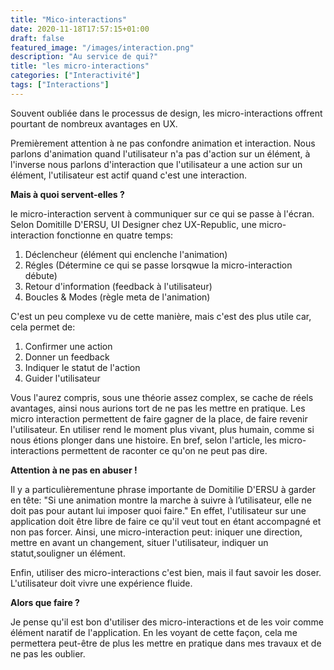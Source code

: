 ```yaml
---
title: "Mico-interactions"
date: 2020-11-18T17:57:15+01:00
draft: false
featured_image: "/images/interaction.png"
description: "Au service de qui?"
title: "les micro-interactions"
categories: ["Interactivité"]
tags: ["Interactions"]
---
```


Souvent oubliée dans le processus de design, les micro-interactions offrent pourtant de nombreux avantages en UX.

Premièrement attention à ne pas confondre animation et interaction. Nous parlons d'animation quand l'utilisateur n'a pas d'action sur un élément, à l'inverse nous parlons d'interaction que l'utilisateur a une action sur un élément, l'utilisateur est actif quand c'est une interaction.

**Mais à quoi servent-elles ?**

le micro-interaction servent à communiquer sur ce qui se passe à l'écran. Selon Domitille D'ERSU, UI Designer chez UX-Republic, une micro-interaction fonctionne en quatre temps:
1. Déclencheur (élément qui enclenche l'animation)
2. Régles (Détermine ce qui se passe lorsqwue la micro-interaction débute)
3. Retour d'information (feedback à l'utilisateur)
4. Boucles & Modes (règle meta de l'animation)

C'est un peu complexe vu de cette manière, mais c'est des plus utile car, cela permet de:
1. Confirmer une action
2. Donner un feedback
3. Indiquer le statut de l'action
4. Guider l'utilisateur

Vous l'aurez compris, sous une théorie assez complex, se cache de réels avantages, ainsi nous aurions tort de ne pas les mettre en pratique. Les micro interaction permettent de faire gagner de la place, de faire revenir l'utilisateur. En utiliser rend le moment plus vivant, plus humain, comme si nous étions plonger dans une histoire. En bref, selon l'article, les micro-interactions permettent de raconter ce qu'on ne peut pas dire.

**Attention à ne pas en abuser !**

Il y a particulièrementune phrase importante de Domitilie D'ERSU à garder en tête: "Si une animation montre la marche à suivre à l’utilisateur, elle ne doit pas pour autant lui imposer quoi faire." 
En effet, l'utilisateur sur une application doit être libre de faire ce qu'il veut tout en étant accompagné et non pas forcer.
Ainsi, une micro-interaction peut: iniquer une direction, mettre en avant un changement, situer l'utilisateur, indiquer un statut,souligner un élément. 

Enfin, utiliser des micro-interactions c'est bien, mais il faut savoir les doser. L'utilisateur doit vivre une expérience fluide.


**Alors que faire ?**

Je pense qu'il est bon d'utiliser des micro-interactions et de les voir comme élément naratif de l'application. En les voyant de cette façon, cela me permettera peut-être de plus les mettre en pratique dans mes travaux et de ne pas les oublier.

